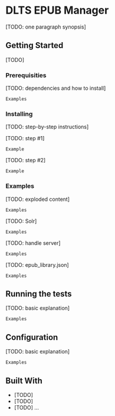 DLTS EPUB Manager
=================

[TODO: one paragraph synopsis]

## Getting Started

[TODO]

### Prerequisities

[TODO: dependencies and how to install]

```
Examples
```

### Installing

[TODO: step-by-step instructions] 

[TODO: step #1]

```
Example
```

[TODO: step #2]

```
Example
```

### Examples

[TODO: exploded content]

```
Examples
```

[TODO: Solr]

```
Examples
```


[TODO: handle server]
```
Examples
```

[TODO: epub_library.json]

```
Examples
```

## Running the tests

[TODO: basic explanation]

```
Examples
```

## Configuration

[TODO: basic explanation]

```
Examples
```

## Built With

* [TODO]
* [TODO]
* [TODO]
...